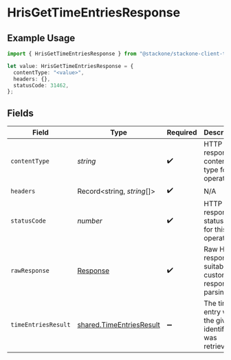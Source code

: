 # HrisGetTimeEntriesResponse

## Example Usage

```typescript
import { HrisGetTimeEntriesResponse } from "@stackone/stackone-client-ts/sdk/models/operations";

let value: HrisGetTimeEntriesResponse = {
  contentType: "<value>",
  headers: {},
  statusCode: 31462,
};
```

## Fields

| Field                                                                       | Type                                                                        | Required                                                                    | Description                                                                 |
| --------------------------------------------------------------------------- | --------------------------------------------------------------------------- | --------------------------------------------------------------------------- | --------------------------------------------------------------------------- |
| `contentType`                                                               | *string*                                                                    | :heavy_check_mark:                                                          | HTTP response content type for this operation                               |
| `headers`                                                                   | Record<string, *string*[]>                                                  | :heavy_check_mark:                                                          | N/A                                                                         |
| `statusCode`                                                                | *number*                                                                    | :heavy_check_mark:                                                          | HTTP response status code for this operation                                |
| `rawResponse`                                                               | [Response](https://developer.mozilla.org/en-US/docs/Web/API/Response)       | :heavy_check_mark:                                                          | Raw HTTP response; suitable for custom response parsing                     |
| `timeEntriesResult`                                                         | [shared.TimeEntriesResult](../../../sdk/models/shared/timeentriesresult.md) | :heavy_minus_sign:                                                          | The time entry with the given identifier was retrieved.                     |